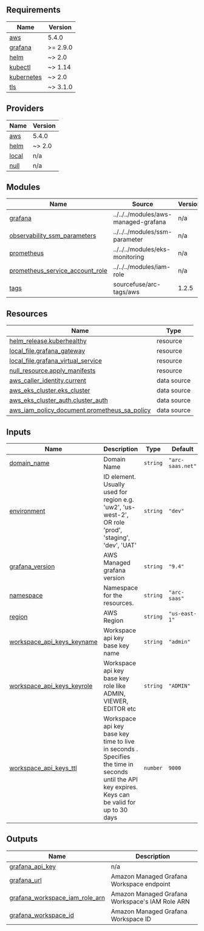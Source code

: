 <!-- BEGIN_TF_DOCS -->
## Requirements

| Name | Version |
|------|---------|
| <a name="requirement_aws"></a> [aws](#requirement\_aws) | 5.4.0 |
| <a name="requirement_grafana"></a> [grafana](#requirement\_grafana) | >= 2.9.0 |
| <a name="requirement_helm"></a> [helm](#requirement\_helm) | ~> 2.0 |
| <a name="requirement_kubectl"></a> [kubectl](#requirement\_kubectl) | ~> 1.14 |
| <a name="requirement_kubernetes"></a> [kubernetes](#requirement\_kubernetes) | ~> 2.0 |
| <a name="requirement_tls"></a> [tls](#requirement\_tls) | ~> 3.1.0 |

## Providers

| Name | Version |
|------|---------|
| <a name="provider_aws"></a> [aws](#provider\_aws) | 5.4.0 |
| <a name="provider_helm"></a> [helm](#provider\_helm) | ~> 2.0 |
| <a name="provider_local"></a> [local](#provider\_local) | n/a |
| <a name="provider_null"></a> [null](#provider\_null) | n/a |

## Modules

| Name | Source | Version |
|------|--------|---------|
| <a name="module_grafana"></a> [grafana](#module\_grafana) | ../../../modules/aws-managed-grafana | n/a |
| <a name="module_observability_ssm_parameters"></a> [observability\_ssm\_parameters](#module\_observability\_ssm\_parameters) | ../../../modules/ssm-parameter | n/a |
| <a name="module_prometheus"></a> [prometheus](#module\_prometheus) | ../../../modules/eks-monitoring | n/a |
| <a name="module_prometheus_service_account_role"></a> [prometheus\_service\_account\_role](#module\_prometheus\_service\_account\_role) | ../../../modules/iam-role | n/a |
| <a name="module_tags"></a> [tags](#module\_tags) | sourcefuse/arc-tags/aws | 1.2.5 |

## Resources

| Name | Type |
|------|------|
| [helm_release.kuberhealthy](https://registry.terraform.io/providers/helm/latest/docs/resources/release) | resource |
| [local_file.grafana_gateway](https://registry.terraform.io/providers/hashicorp/local/latest/docs/resources/file) | resource |
| [local_file.grafana_virtual_service](https://registry.terraform.io/providers/hashicorp/local/latest/docs/resources/file) | resource |
| [null_resource.apply_manifests](https://registry.terraform.io/providers/hashicorp/null/latest/docs/resources/resource) | resource |
| [aws_caller_identity.current](https://registry.terraform.io/providers/aws/5.4.0/docs/data-sources/caller_identity) | data source |
| [aws_eks_cluster.eks_cluster](https://registry.terraform.io/providers/aws/5.4.0/docs/data-sources/eks_cluster) | data source |
| [aws_eks_cluster_auth.cluster_auth](https://registry.terraform.io/providers/aws/5.4.0/docs/data-sources/eks_cluster_auth) | data source |
| [aws_iam_policy_document.prometheus_sa_policy](https://registry.terraform.io/providers/aws/5.4.0/docs/data-sources/iam_policy_document) | data source |

## Inputs

| Name | Description | Type | Default | Required |
|------|-------------|------|---------|:--------:|
| <a name="input_domain_name"></a> [domain\_name](#input\_domain\_name) | Domain Name | `string` | `"arc-saas.net"` | no |
| <a name="input_environment"></a> [environment](#input\_environment) | ID element. Usually used for region e.g. 'uw2', 'us-west-2', OR role 'prod', 'staging', 'dev', 'UAT' | `string` | `"dev"` | no |
| <a name="input_grafana_version"></a> [grafana\_version](#input\_grafana\_version) | AWS Managed grafana version | `string` | `"9.4"` | no |
| <a name="input_namespace"></a> [namespace](#input\_namespace) | Namespace for the resources. | `string` | `"arc-saas"` | no |
| <a name="input_region"></a> [region](#input\_region) | AWS Region | `string` | `"us-east-1"` | no |
| <a name="input_workspace_api_keys_keyname"></a> [workspace\_api\_keys\_keyname](#input\_workspace\_api\_keys\_keyname) | Workspace api key base key name | `string` | `"admin"` | no |
| <a name="input_workspace_api_keys_keyrole"></a> [workspace\_api\_keys\_keyrole](#input\_workspace\_api\_keys\_keyrole) | Workspace api key base key role like ADMIN, VIEWER, EDITOR etc | `string` | `"ADMIN"` | no |
| <a name="input_workspace_api_keys_ttl"></a> [workspace\_api\_keys\_ttl](#input\_workspace\_api\_keys\_ttl) | Workspace api key base key  time to live in seconds . Specifies the time in seconds until the API key expires. Keys can be valid for up to 30 days | `number` | `9000` | no |

## Outputs

| Name | Description |
|------|-------------|
| <a name="output_grafana_api_key"></a> [grafana\_api\_key](#output\_grafana\_api\_key) | n/a |
| <a name="output_grafana_url"></a> [grafana\_url](#output\_grafana\_url) | Amazon Managed Grafana Workspace endpoint |
| <a name="output_grafana_workspace_iam_role_arn"></a> [grafana\_workspace\_iam\_role\_arn](#output\_grafana\_workspace\_iam\_role\_arn) | Amazon Managed Grafana Workspace's IAM Role ARN |
| <a name="output_grafana_workspace_id"></a> [grafana\_workspace\_id](#output\_grafana\_workspace\_id) | Amazon Managed Grafana Workspace ID |
<!-- END_TF_DOCS -->